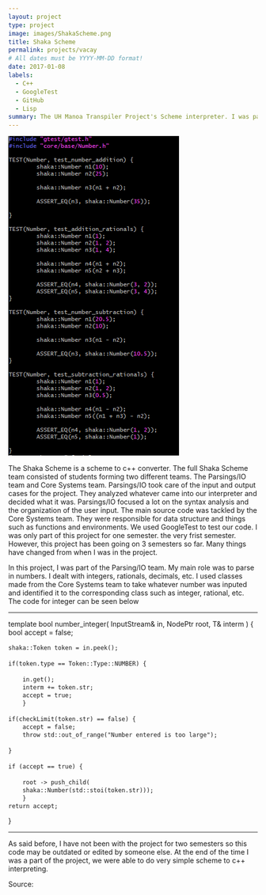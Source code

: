 ```yaml
---
layout: project
type: project
image: images/ShakaScheme.png
title: Shaka Scheme
permalink: projects/vacay
# All dates must be YYYY-MM-DD format!
date: 2017-01-08
labels:
  - C++
  - GoogleTest
  - GitHub
  - Lisp
summary: The UH Manoa Transpiler Project's Scheme interpreter. I was part of the Parsings/IO Team.
---
```


<img class="ui medium right floated rounded image" src="../images/googletest.png">

The Shaka Scheme is a scheme to c++ converter. The full Shaka Scheme team consisted of students forming two different teams. The Parsings/IO team and Core Systems team. Parsings/IO took care of the input and output cases for the project. They analyzed whatever came into our interpreter and decided what it was. Parsings/IO focused a lot on the syntax analysis and the organization of the user input. The main source code was tackled by the Core Systems team. They were responsible for data structure and things such as functions and environments. We used GoogleTest to test our code. I was only part of this project for one semester. the very frist semester. However, this project has been going on 3 semesters so far. Many things have changed from when I was in the project.

In this project, I was part of the Parsing/IO team. My main role was to parse in numbers. I dealt with integers, rationals, decimals, etc. I used classes made from the Core Systems team to take whatever number was inputed and identified it to the corresponding class such as integer, rational, etc. The code for integer can be seen below
<hr>

template <typename T>
bool number_integer(
    InputStream&    in,
    NodePtr         root,
    T&              interm
) {
	bool accept = false;
   
	shaka::Token token = in.peek();

	if(token.type == Token::Type::NUMBER) {
		
        in.get();
        interm += token.str;
        accept = true;
    	}	

	if(checkLimit(token.str) == false) {
		accept = false;
		throw std::out_of_range("Number entered is too large");

	}

  	if (accept == true) {

        root -> push_child(
        shaka::Number(std::stoi(token.str)));
    	}
   	return accept;
}
<hr>
As said before, I have not been with the project for two semesters so this code may be outdated or edited by someone else. At the end of the time I was a part of the project, we were able to do very simple scheme to c++ interpreting.

Source: <a href="https://github.com/uhmanoa-transpiler-project/shaka-scheme"><i class="large github icon">
